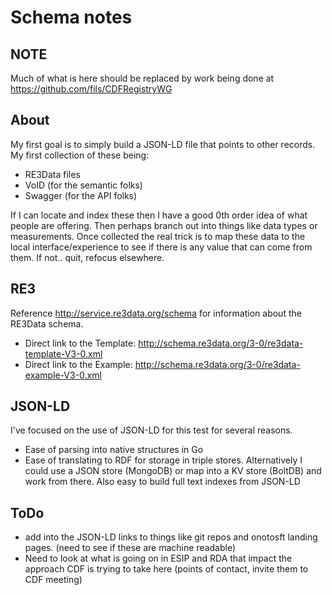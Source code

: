 # Schema notes

## NOTE

Much of what is here should be replaced by work being done at https://github.com/fils/CDFRegistryWG 

## About

My first goal is to simply build a JSON-LD file that points to other records.
My first collection of these being:

* RE3Data files
* VoID (for the semantic folks)
* Swagger (for the API folks)

If I can locate and index these then I have a good 0th order idea of 
what people are offering.  Then perhaps branch out into things like 
data types or measurements.  Once collected the real trick is to map these
data to the local interface/experience to see if there is any value that can
come from them.   If not..  quit, refocus elsewhere.

## RE3

Reference http://service.re3data.org/schema for information about 
the RE3Data schema.  

* Direct link to the Template: http://schema.re3data.org/3-0/re3data-template-V3-0.xml
* Direct link to the Example: http://schema.re3data.org/3-0/re3data-example-V3-0.xml

## JSON-LD

I've focused on the use of JSON-LD for this test for several reasons.

* Ease of parsing into native structures in Go
* Ease of translating to RDF for storage in triple stores.   Alternatively
I could use a JSON store (MongoDB) or map into a KV store (BoltDB) and 
work from there.   Also easy to build full text indexes from JSON-LD

## ToDo

* add into the JSON-LD links to things like git repos and onotosft landing pages.
(need to see if these are machine readable)
* Need to look at what is going on in ESIP and RDA that impact the approach
CDF is trying to take here  (points of contact, invite them to CDF meeting)